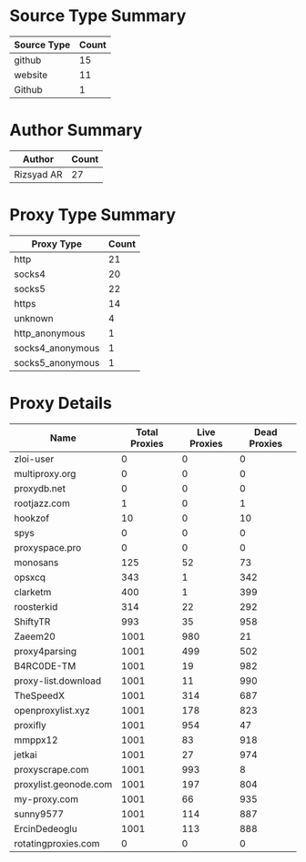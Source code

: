 # Source Type Summary

| Source Type | Count |
|-------------|-------|
| github | 15 |
| website | 11 |
| Github | 1 |


# Author Summary

| Author | Count |
|--------|-------|
| Rizsyad AR | 27 |


# Proxy Type Summary

| Proxy Type | Count |
|------------|-------|
| http | 21 |
| socks4 | 20 |
| socks5 | 22 |
| https | 14 |
| unknown | 4 |
| http_anonymous | 1 |
| socks4_anonymous | 1 |
| socks5_anonymous | 1 |


# Proxy Details

| Name | Total Proxies | Live Proxies | Dead Proxies |
|------|---------------|--------------|---------------|
| zloi-user | 0 | 0 | 0 |
| multiproxy.org | 0 | 0 | 0 |
| proxydb.net | 0 | 0 | 0 |
| rootjazz.com | 1 | 0 | 1 |
| hookzof | 10 | 0 | 10 |
| spys | 0 | 0 | 0 |
| proxyspace.pro | 0 | 0 | 0 |
| monosans | 125 | 52 | 73 |
| opsxcq | 343 | 1 | 342 |
| clarketm | 400 | 1 | 399 |
| roosterkid | 314 | 22 | 292 |
| ShiftyTR | 993 | 35 | 958 |
| Zaeem20 | 1001 | 980 | 21 |
| proxy4parsing | 1001 | 499 | 502 |
| B4RC0DE-TM | 1001 | 19 | 982 |
| proxy-list.download | 1001 | 11 | 990 |
| TheSpeedX | 1001 | 314 | 687 |
| openproxylist.xyz | 1001 | 178 | 823 |
| proxifly | 1001 | 954 | 47 |
| mmppx12 | 1001 | 83 | 918 |
| jetkai | 1001 | 27 | 974 |
| proxyscrape.com | 1001 | 993 | 8 |
| proxylist.geonode.com | 1001 | 197 | 804 |
| my-proxy.com | 1001 | 66 | 935 |
| sunny9577 | 1001 | 114 | 887 |
| ErcinDedeoglu | 1001 | 113 | 888 |
| rotatingproxies.com | 0 | 0 | 0 |
